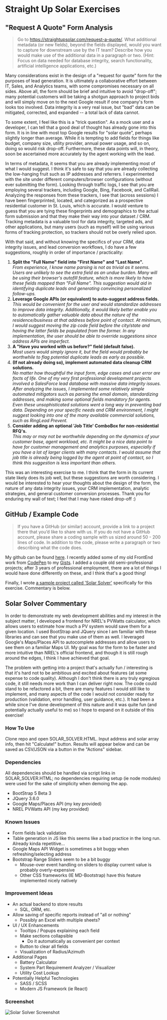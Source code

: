 # Straight Up Solar Exercises

## "Request A Quote" Form Analysis
> Go to https://straightupsolar.com/request-a-quote/.  What additional metadata (or new fields), beyond the fields displayed, would you want to capture for downstream use by the IT team?  Describe how you would make use of the additional data in a paragraph or two.  (Hint: Focus on data needed for database integrity, search functionality, artificial intelligence applications, etc.)

Many considerations exist in the design of a "request for quote" form for the purposes of lead generation.  It is ultimately a collaborative effort between IT, Sales, and Analytics teams, with some compromises necessary on all sides.  Above all, the form should be brief and intuitive to avoid "drop-off"; many potential customers will be taking a shotgun approach to project bids and will simply move on to the next Google result if one company's form looks too involved.  Data integrity is a very real issue, but "bad" data can be mitigated, corrected, and expanded -- a total lack of data cannot.  

To some extent, I feel like this is a "trick question".  As a mock user and a developer, I can tell that a good deal of thought has already gone into this form.  It is in line with most top Google results for "solar quote", perhaps slightly longer than average.  While it is tempting to add fields for things like budget, company size, utility provider, annual power usage, and so on, doing so would risk drop-off. Furthermore, these data points will, in theory, soon be ascertained more accurately by the agent working with the lead.

In terms of metadata, it seems that you are already implementing most of what I would suggest.  I think it's safe to say that you are already collecting the low-hanging fruit such as IP addresses and referrers.  I experimented with the site under different computers/browser configurations (without ever submitting the form). Looking through traffic logs, I see that you are employing several trackers, including Google, Bing, Facebook, and CallRail.  Analyzing the responses from these trackers, I see that (across sessions) I have been fingerprinted, located, and categorized as a prospective residential customer in St. Louis, which is accurate.  I would venture to guess that you are tying these fingerprints and demographics to the actual form submission and that they make their way into your dataset / CRM.  Tracking metadata is a valuable tool for data integrity, targeted ads, and other applications, but many users (such as myself) will be using various forms of tracking protection, so trackers should not be overly relied upon.

With that said, and without knowing the specifics of your CRM, data integrity issues, and lead conversion workflows, I do have a few suggestions, roughly in order of importance / practicality:  

1. __Split the "Full Name" field into "First Name" and "Last Name".__  
   _From experience, I know name parsing is not as trivial as it seems. Users are unlikely to see the extra field as an undue burden.  Many will be using their browser's autofill feature, which is more likely to have these fields mapped than "Full Name".  This suggestion would aid in identifying duplicate leads and generating convincing personalized follow-ups._
2. __Leverage Google APIs (or equivalent) to auto-suggest address fields.__  
   _This would be convenient for the user and would standardize addresses to improve data integrity.  Additionally, it would likely better enable you to automatically gather valuable data about the nature of the residence/business at that address before point of contact.  At minimum, I would suggest moving the zip code field before the city/state and having the latter fields be populated from the former.  In any implementation, the user should be able to override suggestions since address APIs are imperfect._ 
3. __A "Have you worked with us before?" field (default false).__  
   _Most users would simply ignore it, but the field would probably be worthwhile to flag potential duplicate leads as early as possible._
4. __(If not already doing so), implement automated data cleanup CRM solutions.__  
   _No matter how thoughtful the input form, edge cases and user error are facts of life.  One of my very first professional development projects involved a SalesForce lead database with massive data integrity issues.  After analyzing the issues, I implemented some relatively simple automated mitigators such as parsing the email domain, standardizing addresses, and making some optional fields mandatory for agents.  Even these unsophisticated solutions went a long way in preventing bad data.  Depending on your specific needs and CRM environment, I might suggest looking into one of the many available commercial solutions, such as RingLead Prevent._ 
5. __Consider adding an optional 'Job Title' ComboBox for non-residential RFQ's.__  
   _This may or may not be worthwhile depending on the dynamics of your customer base, agent workload, etc.  It might be a nice data point to have for customer management and analytics purposes, especially if you have a lot of larger clients with many contacts.  I would assume that job title is already being logged by the agent at point of contact, so I think this suggestion is less important than others._

This was an interesting exercise to me.  I think that the form in its current state likely does its job well, but these suggestions are worth considering.  I would be interested to hear your thoughts about the design of the form, the nature of any data integrity issues, your CRM implementation, analytic strategies, and general customer conversion processes.  Thank you for enduring my wall of text; I feel that I may have risked drop-off :)

## GitHub / Example Code
> If you have a GitHub (or similar) account, provide a link to a project there that you’d like to share with us.  If you do not have a GitHub account, please share a coding sample with us sized around 50 - 200 lines of code.  In addition to the code, please write a paragraph or two describing what the code does.

My github can be found [here](https://www.github.com/cyr1k/).  I recently added some of my old FrontEnd work from [CodePen](https://codepen.io/zedri) to my  [Gists](https://gist.github.com/cyr1k).  I added a couple old semi-professional projects; after 3 years of professional employment, there are a lot of things I would have done differently on these, and I think that's a good thing!


Finally, I wrote [a sample project called 'Solar Solver'](https://github.com/cyr1k/str8up/tree/main/solar_solver) specifically for this exercise.  Commentary is below.

## Solar Solver Commentary

In order to demonstrate my web development abilities and my interest in the subject matter, I developed a frontend for NREL's PVWatts calculator, which allows users to estimate how much a PV system would save them for a given location.  I used BootStrap and JQuery since I am familiar with these libraries and can see that you make use of them as well.  I leveraged Google's Maps/Places API to autocomplete addresses and allow users to see them on a familiar Maps UI.  My goal was for the form to be faster and more intuitive than NREL's official frontend, and though it is still rough around the edges, I think I have achieved that goal.

The problem with getting into a project that's actually fun / interesting is that it's hard not to be ambitious and excited about features (at some expense to code quality).  Although I don't think there is any truly egregious code, it still needs more work than I can deliver right now.  The code could stand to be refactored a bit, there are many features I would still like to implement, and many aspects of the code I would not consider ready for production (validation, error handling, user guidance, etc.).  It had been a while since I've done development of this nature and it was quite fun (and potentially actually useful to me) so I hope to expand on it outside of this exercise!

### How To Use
Clone repo and open SOLAR_SOLVER.HTML.  Input address and solar array info, then hit "Calculate!" button.  Results will appear below and can be saved as CSV/JSON via a button in the "Actions" sidebar.

### Dependencies
All dependencies should be handled via script links in SOLAR_SOLVER.HTML; no dependencies requiring setup (ie node modules) were used for the sake of simplicity when demoing the app. 
* BootStrap 5 Beta 3
* JQuery 3.6.0
* Google Maps/Places API (my key provided)
* NREL PVWatts API (my key provided)
### Known Issues
* Form fields lack validation
* Table generation in JS like this seems like a bad practice in the long run. Already kinda repetitive...
* Google Maps API Widget is sometimes a bit buggy when refreshing/selecting address
* Bootstrap Range Sliders seem to be a bit buggy
  * Mouse-over event handling on sliders to display current value is probably overly-expensive
  * Other CSS frameworks (IE MD-Bootstrap) have this feature implemented nicely natively

### Improvement Ideas
* An actual backend to store results
  * SQL, ORM, etc.
* Allow saving of specific reports instead of "all or nothing"
  * Possibly an Excel with multiple sheets?
* UI / UX Enhancements
  * Tooltips / Popups explaining each field
  * Make sections collapsible
    * Do it automatically as convenient per context
  * Button to clear all fields
  * Visualization of Radius/Azimuth
* Additional Pages
  * Battery Calculator
  * System Part Requirement Analyzer / Visualizer
  * Utility Cost Lookup
* Potentially Helpful Technologies
  * SASS / SCSS
  * Modern JS Framework (ie React)
  
### Screenshot
![Solar Solver Screenshot](./solar_solver/screenshot.png "Logo Title Text 1")